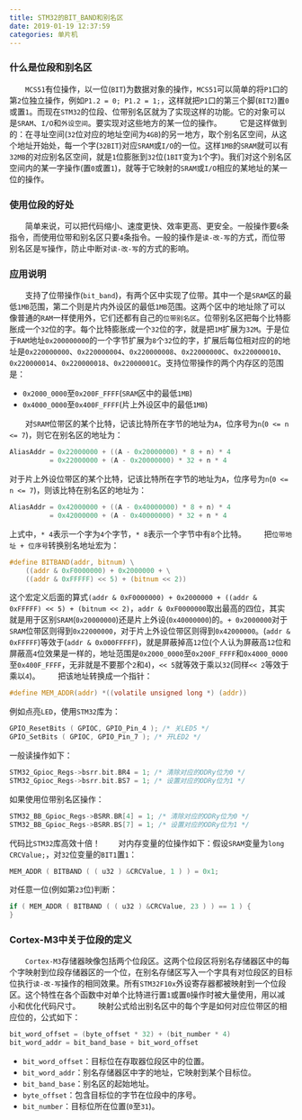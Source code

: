 ```yaml
---
title: STM32的BIT_BAND和别名区
date: 2019-01-19 12:37:59
categories: 单片机
---
```

### 什么是位段和别名区

&emsp;&emsp;`MCS51`有位操作，以一位(`BIT`)为数据对象的操作，`MCS51`可以简单的将`P1`口的第`2`位独立操作，例如`P1.2 = 0; P1.2 = 1;`，这样就把`P1`口的第三个脚(`BIT2`)置`0`或置`1`。而现在`STM32`的位段、位带别名区就为了实现这样的功能。它的对象可以是`SRAM`、`I/O`和`外设空间`。要实现对这些地方的某一位的操作。
&emsp;&emsp;它是这样做到的：在寻址空间(`32`位对应的地址空间为`4GB`)的另一地方，取个别名区空间，从这个地址开始处，每一个字(`32BIT`)对应`SRAM`或`I/O`的一位。这样`1MB`的`SRAM`就可以有`32MB`的对应别名区空间，就是`1`位膨胀到`32`位(`1BIT`变为`1`个字)。我们对这个别名区空间内的某一字操作(置`0`或置`1`)，就等于它映射的`SRAM`或`I/O`相应的某地址的某一位的操作。

### 使用位段的好处

&emsp;&emsp;简单来说，可以把代码缩小、速度更快、效率更高、更安全。一般操作要`6`条指令，而使用位带和别名区只要`4`条指令。一般的操作是`读-改-写`的方式，而位带别名区是`写`操作，防止中断对`读-改-写`的方式的影响。

### 应用说明

&emsp;&emsp;支持了位带操作(`bit_band`)，有两个区中实现了位带。其中一个是`SRAM`区的最低`1MB`范围，第二个则是片内外设区的最低`1MB`范围。这两个区中的地址除了可以像普通的`RAM`一样使用外，它们还都有自己的`位带别名区`。位带别名区把每个比特膨胀成一个`32`位的字。每个比特膨胀成一个`32`位的字，就是把`1M`扩展为`32M`。于是位于`RAM`地址`0x200000000`的一个字节扩展为`8`个`32`位的字，扩展后每位相对应的的地址是`0x220000000`、`0x220000004`、`0x220000008`、`0x22000000C`、`0x220000010`、`0x220000014`、`0x220000018`、`0x22000001C`。支持位带操作的两个内存区的范围是：

- `0x2000_0000`至`0x200F_FFFF`(`SRAM`区中的最低`1MB`)
- `0x4000_0000`至`0x400F_FFFF`(片上外设区中的最低`1MB`)

&emsp;&emsp;对`SRAM`位带区的某个比特，记该比特所在字节的地址为`A`，位序号为`n`(`0 <= n <= 7`)，则它在别名区的地址为：

``` c
AliasAddr = 0x22000000 + ((A - 0x20000000) * 8 + n) * 4
          = 0x22000000 + (A - 0x20000000) * 32 + n * 4
```

对于片上外设位带区的某个比特，记该比特所在字节的地址为`A`，位序号为`n`(`0 <= n <= 7`)，则该比特在别名区的地址为：

``` c
AliasAddr = 0x42000000 + ((A - 0x40000000) * 8 + n) * 4
          = 0x42000000 + (A - 0x40000000) * 32 + n * 4
```

上式中，`* 4`表示一个字为`4`个字节，`* 8`表示一个字节中有`8`个比特。
&emsp;&emsp;把`位带地址 + 位序号`转换别名地址宏为：

``` c
#define BITBAND(addr, bitnum) \
    ((addr & 0xF0000000) + 0x2000000 + \
    ((addr & 0xFFFFF) << 5) + (bitnum << 2))
```

这个宏定义后面的算式`(addr & 0xF0000000) + 0x2000000 + ((addr & 0xFFFFF) << 5) + (bitnum << 2)`，`addr & 0xF0000000`取出最高的四位，其实就是用于区别`SRAM`(`0x20000000`)还是片上外设(`0x40000000`)的。`+ 0x2000000`对于`SRAM`位带区则得到`0x22000000`，对于片上外设位带区则得到`0x42000000`。(`addr & 0xFFFFF`)等效于(`addr & 0x000FFFFF`)，就是屏蔽掉高`12`位(个人认为屏蔽高`12`位和屏蔽高`4`位效果是一样的，地址范围是`0x2000_0000`至`0x200F_FFFF`和`0x4000_0000`至`0x400F_FFFF`，无非就是不要那个`2`和`4`)，`<< 5`就等效于乘以`32`(同样`<< 2`等效于乘以`4`)。
&emsp;&emsp;把该地址转换成一个指针：

``` c
#define MEM_ADDR(addr) *((volatile unsigned long *) (addr))
```

例如点亮`LED`，使用`STM32`库为：

``` c
GPIO_ResetBits ( GPIOC, GPIO_Pin_4 ); /* 关LED5 */
GPIO_SetBits ( GPIOC, GPIO_Pin_7 ); /* 开LED2 */
```

一般读操作如下：

``` c
STM32_Gpioc_Regs->bsrr.bit.BR4 = 1; /* 清除对应的ODRy位为0 */
STM32_Gpioc_Regs->bsrr.bit.BS7 = 1; /* 设置对应的ODRy位为1 */
```

如果使用位带别名区操作：

``` c
STM32_BB_Gpioc_Regs->BSRR.BR[4] = 1; /* 清除对应的ODRy位为0 */
STM32_BB_Gpioc_Regs->BSRR.BS[7] = 1; /* 设置对应的ODRy位为1 */
```

代码比`STM32`库高效十倍！
&emsp;&emsp;对内存变量的位操作如下：假设`SRAM`变量为`long CRCValue;`，对`32`位变量的`BIT1`置`1`：

``` c
MEM_ADDR ( BITBAND ( ( u32 ) &CRCValue, 1 ) ) = 0x1;
```

对任意一位(例如第`23`位)判断：

``` c
if ( MEM_ADDR ( BITBAND ( ( u32 ) &CRCValue, 23 ) ) == 1 ) {
}
```

### Cortex-M3中关于位段的定义

&emsp;&emsp;`Cortex-M3`存储器映像包括两个位段区。这两个位段区将别名存储器区中的每个字映射到位段存储器区的一个位，在别名存储区写入一个字具有对位段区的目标位执行`读-改-写`操作的相同效果。所有`STM32F10x`外设寄存器都被映射到一个位段区。这个特性在各个函数中对单个比特进行置`1`或置`0`操作时被大量使用，用以减小和优化代码尺寸。
&emsp;&emsp;映射公式给出别名区中的每个字是如何对应位带区的相应位的，公式如下：

``` c
bit_word_offset = (byte_offset * 32) + (bit_number * 4)
bit_word_addr = bit_band_base + bit_word_offset
```

- `bit_word_offset`：目标位在存取器位段区中的位置。
- `bit_word_addr`：别名存储器区中字的地址，它映射到某个目标位。
- `bit_band_base`：别名区的起始地址。
- `byte_offset`：包含目标位的字节在位段中的序号。
- `bit_number`：目标位所在位置(`0`至`31`)。